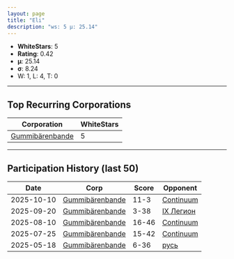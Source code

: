 ```yaml
---
layout: page
title: "Eli"
description: "ws: 5 μ: 25.14"
---
```

- **WhiteStars**: 5
- **Rating**: 0.42
- **μ**: 25.14  
- **σ**: 8.24
- W: 1, L: 4, T: 0

---

## Top Recurring Corporations

| Corporation | WhiteStars |
| --- | --- |
| [Gummibärenbande](https://ws.tsl.rocks/corp/7111d11716d236254b3fe2fdc0df09519cbed1ee9cc2c7691983534a3d8e1366/) | 5 |

---

## Participation History (last 50)

| Date | Corp | Score | Opponent |
| --- | --- | --- | --- |
| 2025-10-10 | [Gummibärenbande](https://ws.tsl.rocks/corp/7111d11716d236254b3fe2fdc0df09519cbed1ee9cc2c7691983534a3d8e1366/) | 11-3 | [Continuum](https://ws.tsl.rocks/corp/ea5fb17c8fcf67a15bd5a194549206adba2279a79973a34bcfd0abb1e3cf9107/) |
| 2025-09-20 | [Gummibärenbande](https://ws.tsl.rocks/corp/7111d11716d236254b3fe2fdc0df09519cbed1ee9cc2c7691983534a3d8e1366/) | 3-38 | [IX Легион](https://ws.tsl.rocks/corp/1621eab3bcc1ebffe496faadcde81cd31c503b2ac667ef88fbf2d64ea1f9908b/) |
| 2025-08-10 | [Gummibärenbande](https://ws.tsl.rocks/corp/7111d11716d236254b3fe2fdc0df09519cbed1ee9cc2c7691983534a3d8e1366/) | 16-46 | [Continuum](https://ws.tsl.rocks/corp/ea5fb17c8fcf67a15bd5a194549206adba2279a79973a34bcfd0abb1e3cf9107/) |
| 2025-07-25 | [Gummibärenbande](https://ws.tsl.rocks/corp/7111d11716d236254b3fe2fdc0df09519cbed1ee9cc2c7691983534a3d8e1366/) | 15-42 | [Continuum](https://ws.tsl.rocks/corp/ea5fb17c8fcf67a15bd5a194549206adba2279a79973a34bcfd0abb1e3cf9107/) |
| 2025-05-18 | [Gummibärenbande](https://ws.tsl.rocks/corp/7111d11716d236254b3fe2fdc0df09519cbed1ee9cc2c7691983534a3d8e1366/) | 6-36 | [русь](https://ws.tsl.rocks/corp/74b60d3e331a6a56ea4d17f4444f02a50808c013285ee0e0ccd54e4594e5e11b/) |